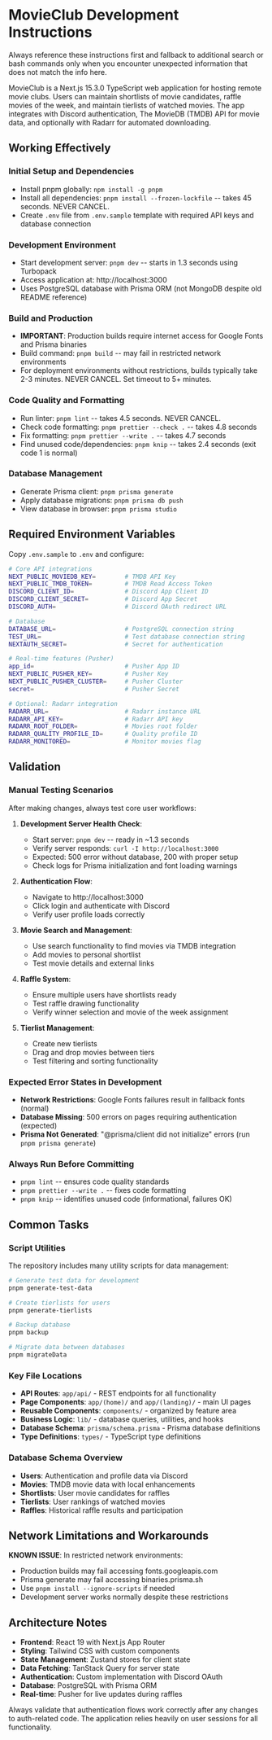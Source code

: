 # MovieClub Development Instructions

Always reference these instructions first and fallback to additional search or bash commands only when you encounter unexpected information that does not match the info here.

MovieClub is a Next.js 15.3.0 TypeScript web application for hosting remote movie clubs. Users can maintain shortlists of movie candidates, raffle movies of the week, and maintain tierlists of watched movies. The app integrates with Discord authentication, The MovieDB (TMDB) API for movie data, and optionally with Radarr for automated downloading.

## Working Effectively

### Initial Setup and Dependencies

- Install pnpm globally: `npm install -g pnpm`
- Install all dependencies: `pnpm install --frozen-lockfile` -- takes 45 seconds. NEVER CANCEL.
- Create `.env` file from `.env.sample` template with required API keys and database connection

### Development Environment

- Start development server: `pnpm dev` -- starts in 1.3 seconds using Turbopack
- Access application at: http://localhost:3000
- Uses PostgreSQL database with Prisma ORM (not MongoDB despite old README reference)

### Build and Production

- **IMPORTANT**: Production builds require internet access for Google Fonts and Prisma binaries
- Build command: `pnpm build` -- may fail in restricted network environments
- For deployment environments without restrictions, builds typically take 2-3 minutes. NEVER CANCEL. Set timeout to 5+ minutes.

### Code Quality and Formatting

- Run linter: `pnpm lint` -- takes 4.5 seconds. NEVER CANCEL.
- Check code formatting: `pnpm prettier --check .` -- takes 4.8 seconds
- Fix formatting: `pnpm prettier --write .` -- takes 4.7 seconds
- Find unused code/dependencies: `pnpm knip` -- takes 2.4 seconds (exit code 1 is normal)

### Database Management

- Generate Prisma client: `pnpm prisma generate`
- Apply database migrations: `pnpm prisma db push`
- View database in browser: `pnpm prisma studio`

## Required Environment Variables

Copy `.env.sample` to `.env` and configure:

```bash
# Core API integrations
NEXT_PUBLIC_MOVIEDB_KEY=        # TMDB API Key
NEXT_PUBLIC_TMDB_TOKEN=         # TMDB Read Access Token
DISCORD_CLIENT_ID=              # Discord App Client ID
DISCORD_CLIENT_SECRET=          # Discord App Secret
DISCORD_AUTH=                   # Discord OAuth redirect URL

# Database
DATABASE_URL=                   # PostgreSQL connection string
TEST_URL=                       # Test database connection string
NEXTAUTH_SECRET=                # Secret for authentication

# Real-time features (Pusher)
app_id=                         # Pusher App ID
NEXT_PUBLIC_PUSHER_KEY=         # Pusher Key
NEXT_PUBLIC_PUSHER_CLUSTER=     # Pusher Cluster
secret=                         # Pusher Secret

# Optional: Radarr integration
RADARR_URL=                     # Radarr instance URL
RADARR_API_KEY=                 # Radarr API key
RADARR_ROOT_FOLDER=             # Movies root folder
RADARR_QUALITY_PROFILE_ID=      # Quality profile ID
RADARR_MONITORED=               # Monitor movies flag
```

## Validation

### Manual Testing Scenarios

After making changes, always test core user workflows:

1. **Development Server Health Check**:

   - Start server: `pnpm dev` -- ready in ~1.3 seconds
   - Verify server responds: `curl -I http://localhost:3000`
   - Expected: 500 error without database, 200 with proper setup
   - Check logs for Prisma initialization and font loading warnings

2. **Authentication Flow**:

   - Navigate to http://localhost:3000
   - Click login and authenticate with Discord
   - Verify user profile loads correctly

3. **Movie Search and Management**:

   - Use search functionality to find movies via TMDB integration
   - Add movies to personal shortlist
   - Test movie details and external links

4. **Raffle System**:

   - Ensure multiple users have shortlists ready
   - Test raffle drawing functionality
   - Verify winner selection and movie of the week assignment

5. **Tierlist Management**:
   - Create new tierlists
   - Drag and drop movies between tiers
   - Test filtering and sorting functionality

### Expected Error States in Development

- **Network Restrictions**: Google Fonts failures result in fallback fonts (normal)
- **Database Missing**: 500 errors on pages requiring authentication (expected)
- **Prisma Not Generated**: "@prisma/client did not initialize" errors (run `pnpm prisma generate`)

### Always Run Before Committing

- `pnpm lint` -- ensures code quality standards
- `pnpm prettier --write .` -- fixes code formatting
- `pnpm knip` -- identifies unused code (informational, failures OK)

## Common Tasks

### Script Utilities

The repository includes many utility scripts for data management:

```bash
# Generate test data for development
pnpm generate-test-data

# Create tierlists for users
pnpm generate-tierlists

# Backup database
pnpm backup

# Migrate data between databases
pnpm migrateData
```

### Key File Locations

- **API Routes**: `app/api/` - REST endpoints for all functionality
- **Page Components**: `app/(home)/` and `app/(landing)/` - main UI pages
- **Reusable Components**: `components/` - organized by feature area
- **Business Logic**: `lib/` - database queries, utilities, and hooks
- **Database Schema**: `prisma/schema.prisma` - Prisma database definitions
- **Type Definitions**: `types/` - TypeScript type definitions

### Database Schema Overview

- **Users**: Authentication and profile data via Discord
- **Movies**: TMDB movie data with local enhancements
- **Shortlists**: User movie candidates for raffles
- **Tierlists**: User rankings of watched movies
- **Raffles**: Historical raffle results and participation

## Network Limitations and Workarounds

**KNOWN ISSUE**: In restricted network environments:

- Production builds may fail accessing fonts.googleapis.com
- Prisma generate may fail accessing binaries.prisma.sh
- Use `pnpm install --ignore-scripts` if needed
- Development server works normally despite these restrictions

## Architecture Notes

- **Frontend**: React 19 with Next.js App Router
- **Styling**: Tailwind CSS with custom components
- **State Management**: Zustand stores for client state
- **Data Fetching**: TanStack Query for server state
- **Authentication**: Custom implementation with Discord OAuth
- **Database**: PostgreSQL with Prisma ORM
- **Real-time**: Pusher for live updates during raffles

Always validate that authentication flows work correctly after any changes to auth-related code. The application relies heavily on user sessions for all functionality.
